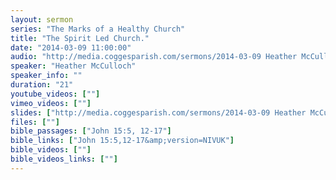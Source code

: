 ```yaml
---
layout: sermon
series: "The Marks of a Healthy Church"
title: "The Spirit Led Church."
date: "2014-03-09 11:00:00"
audio: "http://media.coggesparish.com/sermons/2014-03-09 Heather McCulloch.mp3"
speaker: "Heather McCulloch"
speaker_info: ""
duration: "21"
youtube_videos: [""]
vimeo_videos: [""]
slides: ["http://media.coggesparish.com/sermons/2014-03-09 Heather McCulloch.pdf"]
files: [""]
bible_passages: ["John 15:5, 12-17"]
bible_links: ["John 15:5,12-17&amp;version=NIVUK"]
bible_videos: [""]
bible_videos_links: [""]
---
```

